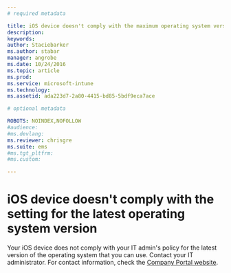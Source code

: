 ```yaml
---
# required metadata

title: iOS device doesn't comply with the maximum operating system version | Microsoft Intune
description:
keywords:
author: Staciebarkerms.author: stabar
manager: angrobe
ms.date: 10/24/2016
ms.topic: article
ms.prod:
ms.service: microsoft-intune
ms.technology:
ms.assetid: ada223d7-2a80-4415-bd85-5bdf9eca7ace

# optional metadata

ROBOTS: NOINDEX,NOFOLLOW
#audience:
#ms.devlang:
ms.reviewer: chrisgre
ms.suite: ems
#ms.tgt_pltfrm:
#ms.custom:

---
```



# iOS device doesn't comply with the setting for the latest operating system version

Your iOS device does not comply with your IT admin's policy for the latest version of the operating system that you can use. Contact your IT administrator. For contact information, check the [Company Portal website](http://portal.manage.microsoft.com).
